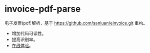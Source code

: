 # invoice-pdf-parse
电子发票(pdf)解析，基于 https://github.com/sanluan/einvoice.git 重构。
- 增加代码可读性。
- 提高识别率。
- [在线体验](https://invoice-web-lb.xj1988.top/)。
